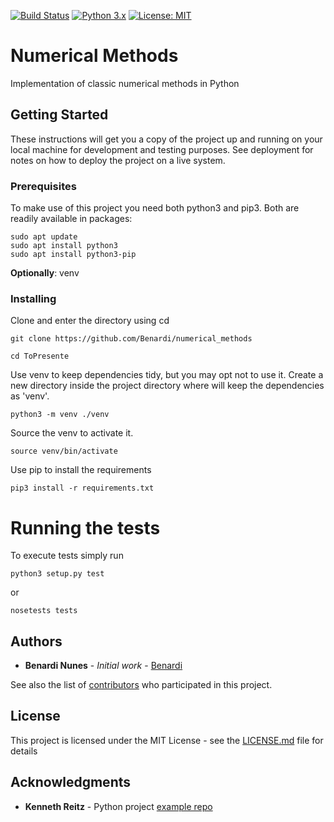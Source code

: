 [![Build Status](https://travis-ci.com/Benardi/numerical_methods.svg?branch=master)](https://travis-ci.com/Benardi/numerical_methods)
[![Python 3.x](https://img.shields.io/badge/python-3.x-blue.svg)](https://www.python.org/downloads/release/python-370/)
[![License: MIT](https://img.shields.io/badge/License-MIT-yellow.svg)](https://opensource.org/licenses/MIT)

# Numerical Methods

Implementation of classic numerical methods in Python

## Getting Started

These instructions will get you a copy of the project up and running on your local machine for development and testing purposes. See deployment for notes on how to deploy the project on a live system.

### Prerequisites

To make use of this project you need both python3 and pip3.
Both are readily available in packages: 

```
sudo apt update
sudo apt install python3
sudo apt install python3-pip

```
**Optionally**: venv

### Installing

Clone and enter the directory using cd

```
git clone https://github.com/Benardi/numerical_methods

cd ToPresente
```

Use venv to keep dependencies tidy, but you may opt not to use it.
Create a new directory inside the project directory where will keep the dependencies as 'venv'.

```
python3 -m venv ./venv
```

Source the venv to activate it.

```
source venv/bin/activate
```

Use pip to install the requirements

```
pip3 install -r requirements.txt
```



# Running the tests

To execute tests simply run 

```
python3 setup.py test
``` 

or 

```
nosetests tests
``` 


## Authors

* **Benardi Nunes** - *Initial work* - [Benardi](https://github.com/Benardi)

See also the list of [contributors](https://github.com/Benardi/numerical_methods/contributors) who participated in this project.

## License

This project is licensed under the MIT License - see the [LICENSE.md](LICENSE.md) file for details

## Acknowledgments

* **Kenneth Reitz** - Python project [example repo](https://github.com/kennethreitz/samplemod)

